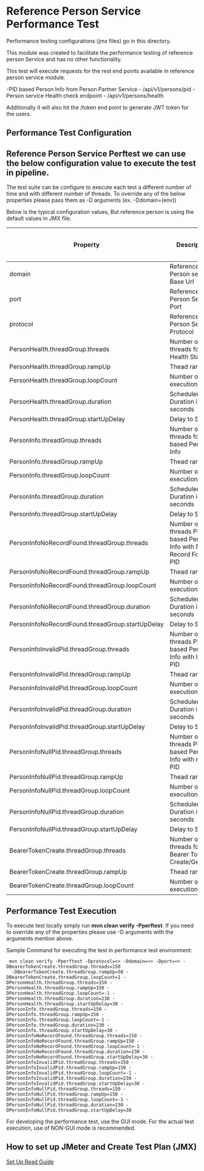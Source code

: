 # Reference Person Service Performance Test 

Performance testing configurations (jmx files) go in this directory.

This module was created to facilitate the performance testing of reference person Service and has no other functionality.

This test will execute requests for the rest end points available in reference person service module.

-PID based Person Info from Person Partner Service - /api/v1/persons/pid
-Person service Health check endpoint - /api/v1/persons/health

Additionally it will also hit the /token end point to generate JWT token for the users.

## Performance Test Configuration

## Reference Person Service Perftest we can use the below configuration value to execute the test in pipeline.
The test suite can be configure to execute each test a different number of time and with different number of threads.
To override any of the below properties please pass them as -D arguments (ex. -Ddomain=(env))

Below is the typical configuration values, But reference person is using the default values in JMX file.

|Property|Description|Default Value|Perf Env Test Values|
|-|-|-|-|
|domain| Reference Person service Base Url|localhost| |
|port|Reference Person Service Port|8080|443 |
|protocol|Reference Person Service Protocol|http|https |
|PersonHealth.threadGroup.threads|Number of threads for Health Status|5|150|
|PersonHealth.threadGroup.rampUp|Thead ramp up|2|150|
|PersonHealth.threadGroup.loopCount|Number of executions|10|-1|
|PersonHealth.threadGroup.duration|Scheduler Duration in seconds|200|230|
|PersonHealth.threadGroup.startUpDelay|Delay to Start|5|30|
|PersonInfo.threadGroup.threads|Number of threads for PID based Person Info|5|150|
|PersonInfo.threadGroup.rampUp|Thead ramp up|2|150|
|PersonInfo.threadGroup.loopCount|Number of executions|10|-1|
|PersonInfo.threadGroup.duration|Scheduler Duration in seconds|200|230|
|PersonInfo.threadGroup.startUpDelay|Delay to Start|2|30|
|PersonInfoNoRecordFound.threadGroup.threads|Number of threads PID based Person Info with No Record Found PID|5|150|
|PersonInfoNoRecordFound.threadGroup.rampUp|Thead ramp up|2|150|
|PersonInfoNoRecordFound.threadGroup.loopCount|Number of executions |10|-1|
|PersonInfoNoRecordFound.threadGroup.duration|Scheduler Duration in seconds|200|230|
|PersonInfoNoRecordFound.threadGroup.startUpDelay|Delay to Start|2|30|
|PersonInfoInvalidPid.threadGroup.threads|Number of threads PID based Person Info with Invalid PID|5|150|
|PersonInfoInvalidPid.threadGroup.rampUp|Thead ramp up|2|150|
|PersonInfoInvalidPid.threadGroup.loopCount|Number of executions |10|-1|
|PersonInfoInvalidPid.threadGroup.duration|Scheduler Duration in seconds|200|230|
|PersonInfoInvalidPid.threadGroup.startUpDelay|Delay to Start|2|30|
|PersonInfoNullPid.threadGroup.threads|Number of threads PID based Person Info with null PID|5|150|
|PersonInfoNullPid.threadGroup.rampUp|Thead ramp up|2|150|
|PersonInfoNullPid.threadGroup.loopCount|Number of executions |10|-1|
|PersonInfoNullPid.threadGroup.duration|Scheduler Duration in seconds|200|230|
|PersonInfoNullPid.threadGroup.startUpDelay|Delay to Start|2|30|
|BearerTokenCreate.threadGroup.threads|Number of threads for Bearer Token Create/Generate|5|150|
|BearerTokenCreate.threadGroup.rampUp|Thead ramp up|1|50|
|BearerTokenCreate.threadGroup.loopCount|Number of executions |1|1|

## Performance Test Execution

To execute test locally simply run **mvn clean verify -Pperftest**. If you need to override any of the properties please use -D arguments with the arguments mention above.

Sample Command for executing the test in performance test environment: 

     mvn clean verify -Pperftest -Dprotocol=<> -Ddomain=<> -Dport=<> -DBearerTokenCreate.threadGroup.threads=150 
      -DBearerTokenCreate.threadGroup.rampUp=50 -DBearerTokenCreate.threadGroup.loopCount=1 -DPersonHealth.threadGroup.threads=150 -DPersonHealth.threadGroup.rampUp=150 -DPersonHealth.threadGroup.loopCount=-1 -DPersonHealth.threadGroup.duration=230 -DPersonHealth.threadGroup.startUpDelay=30 -DPersonInfo.threadGroup.threads=150 -DPersonInfo.threadGroup.rampUp=150 -DPersonInfo.threadGroup.loopCount=-1 -DPersonInfo.threadGroup.duration=230 -DPersonInfo.threadGroup.startUpDelay=30 -DPersonInfoNoRecordFound.threadGroup.threads=150 -DPersonInfoNoRecordFound.threadGroup.rampUp=150 -DPersonInfoNoRecordFound.threadGroup.loopCount=-1 -DPersonInfoNoRecordFound.threadGroup.duration=230 -DPersonInfoNoRecordFound.threadGroup.startUpDelay=30 -DPersonInfoInvalidPid.threadGroup.threads=150 -DPersonInfoInvalidPid.threadGroup.rampUp=150 -DPersonInfoInvalidPid.threadGroup.loopCount=-1 -DPersonInfoInvalidPid.threadGroup.duration=230 -DPersonInfoInvalidPid.threadGroup.startUpDelay=30 -DPersonInfoNullPid.threadGroup.threads=150 -DPersonInfoNullPid.threadGroup.rampUp=150 -DPersonInfoNullPid.threadGroup.loopCount=-1 -DPersonInfoNullPid.threadGroup.duration=230 -DPersonInfoNullPid.threadGroup.startUpDelay=30
 
For developing the performance test, use the GUI mode. For the actual test execution, use of NON-GUI mode is recommended.

## How to set up JMeter and Create Test Plan (JMX)
[Set Up Read Guide](/docs/referenceperson-perftest.md)

